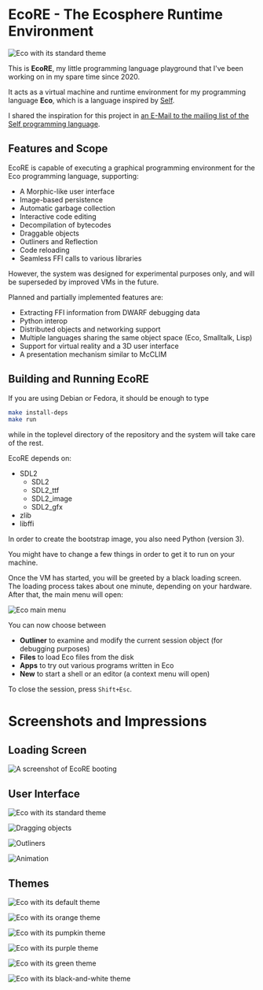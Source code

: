 # EcoRE - The Ecosphere Runtime Environment

![Eco with its standard theme](./doc/repo/resources/eco_main.png)

This is **EcoRE**, my little programming language playground that I've been working on in my spare time since 2020.

It acts as a virtual machine and runtime environment for my programming language **Eco**, which is a language inspired by [Self](https://selflanguage.org/).

I shared the inspiration for this project in [an E-Mail to the mailing list of the Self programming language](https://lists.selflanguage.org/archives/list/self-interest@lists.selflanguage.org/thread/NGRNRIPZZJTUDMFBRRYUXG56TEQJORG6/).

## Features and Scope

EcoRE is capable of executing a graphical programming environment for the Eco programming language, supporting:

 - A Morphic-like user interface
 - Image-based persistence
 - Automatic garbage collection
 - Interactive code editing
 - Decompilation of bytecodes
 - Draggable objects
 - Outliners and Reflection
 - Code reloading
 - Seamless FFI calls to various libraries

However, the system was designed for experimental purposes only, and will be superseded by improved VMs in the future.

Planned and partially implemented features are:

 - Extracting FFI information from DWARF debugging data
 - Python interop
 - Distributed objects and networking support
 - Multiple languages sharing the same object space (Eco, Smalltalk, Lisp)
 - Support for virtual reality and a 3D user interface
 - A presentation mechanism similar to McCLIM

## Building and Running EcoRE

If you are using Debian or Fedora, it should be enough to type

```sh
make install-deps
make run
```

while in the toplevel directory of the repository and the system will take care of the rest.

EcoRE depends on:
 - SDL2
   - SDL2
   - SDL2_ttf
   - SDL2_image
   - SDL2_gfx
 - zlib
 - libffi

In order to create the bootstrap image, you also need Python (version 3).

You might have to change a few things in order to get it to run on your machine.

Once the VM has started, you will be greeted by a black loading screen. The loading process takes about one minute, depending on your hardware. After that, the main menu will open:

![Eco main menu](./doc/repo/resources/eco_menu.png)

You can now choose between
 - **Outliner** to examine and modify the current session object (for debugging purposes)
 - **Files** to load Eco files from the disk
 - **Apps** to try out various programs written in Eco
 - **New** to start a shell or an editor (a context menu will open)

To close the session, press `Shift+Esc`.

# Screenshots and Impressions

## Loading Screen

![A screenshot of EcoRE booting](./doc/repo/resources/eco_loading.png)

## User Interface

![Eco with its standard theme](./doc/repo/resources/eco_main.png)

![Dragging objects](./doc/repo/resources/eco_dragging_objects.gif)

![Outliners](./doc/repo/resources/eco_outliners.gif)

![Animation](./doc/repo/resources/eco_animation.gif)

## Themes

![Eco with its default theme](./doc/repo/resources/eco_main.png)

![Eco with its orange theme](./doc/repo/resources/eco_theme_orange.png)

![Eco with its pumpkin theme](./doc/repo/resources/eco_theme_pumpkin.png)

![Eco with its purple theme](./doc/repo/resources/eco_theme_purple.png)

![Eco with its green theme](./doc/repo/resources/eco_theme_green.png)

![Eco with its black-and-white theme](./doc/repo/resources/eco_theme_black.png)
